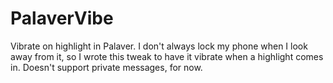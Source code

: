 PalaverVibe
===========

Vibrate on highlight in Palaver. I don't always lock my phone when I look away from it, so I wrote this tweak to have it vibrate when a highlight comes in. Doesn't support private messages, for now.
